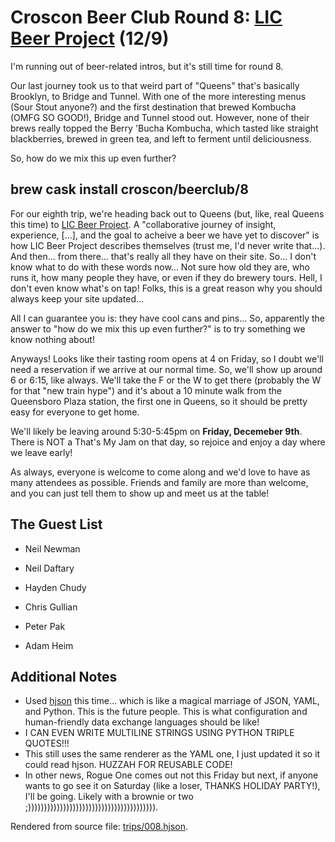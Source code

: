 # Croscon Beer Club Round 8: [LIC Beer Project](http://licbeerproject.com/) (12/9)

I'm running out of beer-related intros, but it's still time for round 8.

Our last journey took us to that weird part of "Queens" that's
basically Brooklyn, to Bridge and Tunnel. With one of the more
interesting menus (Sour Stout anyone?) and the first destination that brewed
Kombucha (OMFG SO GOOD!), Bridge and Tunnel stood out. However, none of
their brews really topped the Berry 'Bucha Kombucha, which tasted like
straight blackberries, brewed in green tea, and left to ferment until
deliciousness.

So, how do we mix this up even further?

## brew cask install croscon/beerclub/8

For our eighth trip, we're heading back out to Queens (but, like, real
Queens this time) to [LIC Beer Project](http://licbeerproject.com/).
A "collaborative journey of insight, experience, [...], and the goal to
acheive a beer we have yet to discover" is how LIC Beer Project
describes themselves (trust me, I'd never write that...). And then...
from there... that's really all they have on their site. So... I don't
know what to do with these words now... Not sure how old they are, who
runs it, how many people they have, or even if they do brewery tours.
Hell, I don't even know what's on tap! Folks, this is a great reason
why you should always keep your site updated...

All I can guarantee you is: they have cool cans and pins... So,
apparently the answer to "how do we mix this up even further?" is to
try something we know nothing about!

Anyways! Looks like their tasting room opens at 4 on Friday, so I doubt
we'll need a reservation if we arrive at our normal time. So, we'll
show up around 6 or 6:15, like always. We'll take the F or the W to get
there (probably the W for that "new train hype") and it's about a 10
minute walk from the Queensboro Plaza station, the first one in Queens,
so it should be pretty easy for everyone to get home.

We'll likely be leaving around 5:30-5:45pm on **Friday, Decemeber
9th**. There is NOT a That's My Jam on that day, so rejoice and enjoy
a day where we leave early!

As always, everyone is welcome to come along and we'd love to have as
many attendees as possible. Friends and family are more than welcome,
and you can just tell them to show up and meet us at the table!

## The Guest List


* Neil Newman

* Neil Daftary

* Hayden Chudy

* Chris Gullian

* Peter Pak

* Adam Heim

## Additional Notes

- Used [hjson](https://hjson.org/) this time... which is like a magical
  marriage of JSON, YAML, and Python. This is the future people. This
  is what configuration and human-friendly data exchange languages
  should be like!
- I CAN EVEN WRITE MULTILINE STRINGS USING PYTHON TRIPLE QUOTES!!!
- This still uses the same renderer as the YAML one, I just updated it
  so it could read hjson. HUZZAH FOR REUSABLE CODE!
- In other news, Rogue One comes out not this Friday but next, if
  anyone wants to go see it on Saturday (like a loser, THANKS HOLIDAY
  PARTY!), I'll be going. Likely with a brownie or two
  ;)))))))))))))))))))))))))))))))))))))))).

Rendered from source file: [trips/008.hjson](/trips/008.hjson).